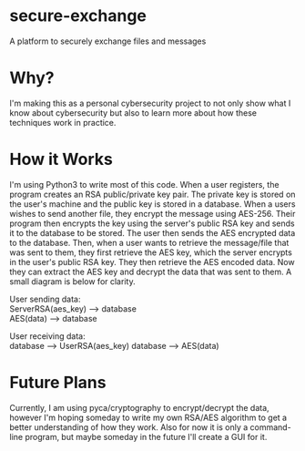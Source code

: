 # secure-exchange
A platform to securely exchange files and messages

# Why?
I'm making this as a personal cybersecurity project to not only show what I know about cybersecurity but also to learn more about how these techniques work 
in practice.

# How it Works
I'm using Python3 to write most of this code. When a user
registers, the program creates an RSA public/private key pair. The private key is stored on the user's machine and the public key is stored in a database. When
a users wishes to send another file, they encrypt the message using AES-256. Their program then encrypts the key using the server's public RSA key and sends it
to the database to be stored. The user then sends the AES encrypted data to the database. Then, when a user wants to retrieve the message/file that was sent to
them, they first retrieve the AES key, which the server encrypts in the user's public RSA key. They then retrieve the AES encoded data. Now they can extract the
AES key and decrypt the data that was sent to them. A small diagram is below for clarity.

User sending data:\
ServerRSA(aes_key) --> database\
AES(data) --> database

User receiving data:\
database --> UserRSA(aes_key)
database --> AES(data)

# Future Plans
Currently, I am using pyca/cryptography to encrypt/decrypt the data, however I'm hoping someday to write my own RSA/AES algorithm to get a better understanding of how they
work. Also for now it is only a command-line program, but maybe someday in the future I'll create a GUI for it.
